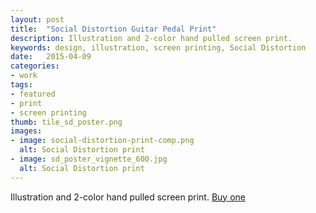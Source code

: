 ```yaml
---
layout: post
title:  "Social Distortion Guitar Pedal Print"
description: Illustration and 2-color hand pulled screen print.
keywords: design, illustration, screen printing, Social Distortion
date:   2015-04-09
categories: 
- work
tags:
- featured
- print
- screen printing
thumb: tile_sd_poster.png
images:
- image: social-distortion-print-comp.png
  alt: Social Distortion print
- image: sd_poster_vignette_600.jpg
  alt: Social Distortion print
---
```

Illustration and 2-color hand pulled screen print.  [Buy one](https://www.etsy.com/listing/174665617/social-distortion-guitar-pedal-poster)
